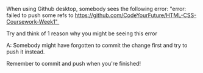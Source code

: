 When using Github desktop, somebody sees the following error: 
"error: failed to push some refs to https://github.com/CodeYourFuture/HTML-CSS-Coursework-Week1" 

Try and think of 1 reason why you might be seeing this error

A: Somebody might have forgotten to commit the change first and try to push it instead.


Remember to commit and push when you're finished!